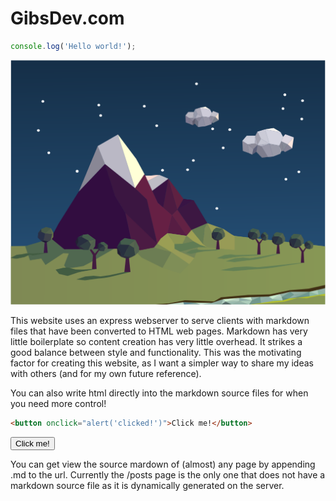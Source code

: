 # GibsDev.com

``` js
console.log('Hello world!');
```

![A low polygon landscape at night with a mountain and some trees on a starry night](landscape.svg)

This website uses an express webserver to serve clients with markdown files that have been converted to HTML web pages. Markdown has very little boilerplate so content creation has very little overhead. It strikes a good balance between style and functionality. This was the motivating factor for creating this website, as I want a simpler way to share my ideas with others (and for my own future reference).

You can also write html directly into the markdown source files for when you need more control!

``` html
<button onclick="alert('clicked!')">Click me!</button>
```

<button onclick="alert('clicked!')">Click me!</button>

You can get view the source mardown of (almost) any page by appending .md to the url. Currently the /posts page is the only one that does not have a markdown source file as it is dynamically generated on the server.
